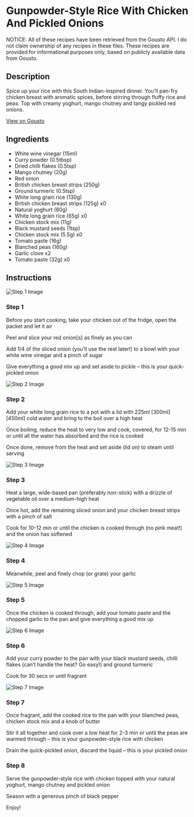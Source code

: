 # Gunpowder-Style Rice With Chicken And Pickled Onions

NOTICE: All of these recipes have been retrieved from the Gousto API. I do not claim ownership of any recipes in these files. These recipes are provided for informational purposes only, based on publicly available data from Gousto.

## Description

Spice up your rice with this South Indian-inspired dinner. You'll pan-fry chicken breast with aromatic spices, before stirring through fluffy rice and peas. Top with creamy yoghurt, mango chutney and tangy pickled red onions.

[View on Gousto](https://www.gousto.co.uk/recipes/cookbook/gunpowder-rice-with-chicken-pickled-onions)

## Ingredients

- White wine vinegar (15ml)
- Curry powder (0.5tbsp)
- Dried chilli flakes (0.5tsp)
- Mango chutney (20g)
- Red onion
- British chicken breast strips (250g)
- Ground turmeric (0.5tsp)
- White long grain rice (130g)
- British chicken breast strips (125g) x0
- Natural yoghurt (80g)
- White long grain rice (65g) x0
- Chicken stock mix (11g)
- Black mustard seeds (1tsp)
- Chicken stock mix (5.5g) x0
- Tomato paste (16g)
- Blanched peas (160g)
- Garlic clove x2
- Tomato paste (32g) x0

## Instructions

![Step 1 Image](https://production-media.gousto.co.uk/cms/recipe-step-image/step-1-1708533943222-x200.jpg)

### Step 1

Before you start cooking, take your chicken out of the fridge, open the packet and let it air

Peel and slice your red onion[s] as finely as you can

Add 1/4 of the sliced onion (you’ll use the rest later!) to a bowl with your white wine vinegar and a pinch of sugar

Give everything a good mix up and set aside to pickle – this is your quick-pickled onion

![Step 2 Image](https://production-media.gousto.co.uk/cms/recipe-step-image/step-2-1708533950707-x200.jpg)

### Step 2

Add your white long grain rice to a pot with a lid with 225ml<span class="text-purple"> [300ml] </span><span class="text-danger">[450ml]</span> cold water and bring to the boil over a high heat

Once boiling, reduce the heat to very low and cook, covered, for 12-15 min or until all the water has absorbed and the rice is cooked

Once done, remove from the heat and set aside (lid on) to steam until serving

![Step 3 Image](https://production-media.gousto.co.uk/cms/recipe-step-image/step-3-1708533958750-x200.jpg)

### Step 3

Heat a large, wide-based pan (preferably non-stick) with a drizzle of vegetable oil over a medium-high heat

Once hot, add the remaining sliced onion and your chicken breast strips with a pinch of salt

Cook for 10-12 min or until the chicken is cooked through (no pink meat!) and the onion has softened

![Step 4 Image](https://production-media.gousto.co.uk/cms/recipe-step-image/step-4-1708533966778-x200.jpg)

### Step 4

Meanwhile, peel and finely chop (or grate) your garlic

![Step 5 Image](https://production-media.gousto.co.uk/cms/recipe-step-image/step-5-1708533972962-x200.jpg)

### Step 5

Once the chicken is cooked through, add your tomato paste and the chopped garlic to the pan and give everything a good mix up

![Step 6 Image](https://production-media.gousto.co.uk/cms/recipe-step-image/step-6-1708533979931-x200.jpg)

### Step 6

Add your curry powder to the pan with your black mustard seeds, chilli flakes (can’t handle the heat? Go easy!) and ground turmeric

Cook for 30 secs or until fragrant

![Step 7 Image](https://production-media.gousto.co.uk/cms/recipe-step-image/step-7-1708533991675-x200.jpg)

### Step 7

Once fragrant, add the cooked rice to the pan with your blanched peas, chicken stock mix and a knob of butter

Stir it all together and cook over a low heat for 2-3 min or until the peas are warmed through – this is your gunpowder-style rice with chicken

Drain the quick-pickled onion, discard the liquid – this is your pickled onion

### Step 8

Serve the gunpowder-style rice with chicken topped with your natural yoghurt, mango chutney and pickled onion

Season with a generous pinch of black pepper

Enjoy!


